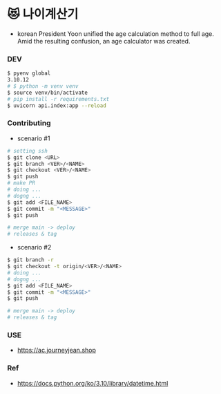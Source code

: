 # 😻 나이계산기 
- korean President Yoon unified the age calculation method to full age. Amid the resulting confusion, an age calculator was created. 

### DEV
```bash
$ pyenv global
3.10.12
# $ python -m venv venv
$ source venv/bin/activate
# pip install -r requirements.txt
$ uvicorn api.index:app --reload 
```

### Contributing
- scenario #1
```bash
# setting ssh
$ git clone <URL>
$ git branch <VER>/<NAME>
$ git checkout <VER>/<NAME>
$ git push
# make PR
# doing ...
# dogng ...
$ git add <FILE_NAME>
$ git commit -m "<MESSAGE>"
$ git push

# merge main -> deploy
# releases & tag
```
- scenario #2
```bash
$ git branch -r
$ git checkout -t origin/<VER>/<NAME>
# doing ...
# dogng ...
$ git add <FILE_NAME>
$ git commit -m "<MESSAGE>"
$ git push

# merge main -> deploy
# releases & tag
```

### USE
- https://ac.journeyjean.shop

### Ref
- https://docs.python.org/ko/3.10/library/datetime.html
